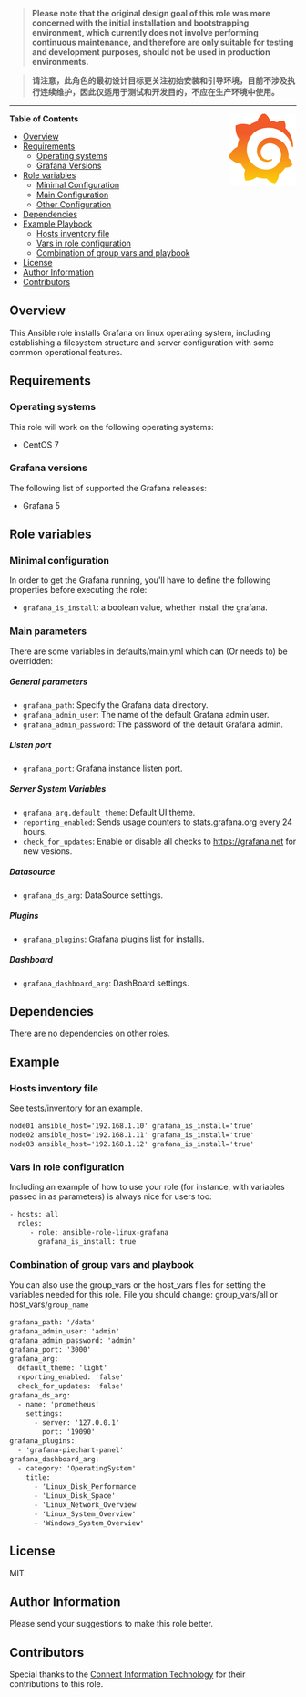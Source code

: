 >__Please note that the original design goal of this role was more concerned with the initial installation and bootstrapping environment, which currently does not involve performing continuous maintenance, and therefore are only suitable for testing and development purposes,  should not be used in production environments.__

>__请注意，此角色的最初设计目标更关注初始安装和引导环境，目前不涉及执行连续维护，因此仅适用于测试和开发目的，不应在生产环境中使用。__
___

<p><img src="https://raw.githubusercontent.com/goldstrike77/goldstrike77.github.io/master/img/logo/logo_grafana.png" align="right" /></p>

__Table of Contents__

- [Overview](#overview)
- [Requirements](#requirements)
  * [Operating systems](#operating-systems)
  * [Grafana Versions](#Grafana-versions)
- [ Role variables](#Role-variables)
  * [Minimal Configuration](#minimal-configuration)
  * [Main Configuration](#Main-parameters)
  * [Other Configuration](#Other-parameters)
- [Dependencies](#dependencies)
- [Example Playbook](#example-playbook)
  * [Hosts inventory file](#Hosts-inventory-file)
  * [Vars in role configuration](#vars-in-role-configuration)
  * [Combination of group vars and playbook](#combination-of-group-vars-and-playbook)
- [License](#license)
- [Author Information](#author-information)
- [Contributors](#Contributors)

## Overview
This Ansible role installs Grafana on linux operating system, including establishing a filesystem structure and server configuration with some common operational features.

## Requirements
### Operating systems
This role will work on the following operating systems:

  * CentOS 7

### Grafana versions

The following list of supported the Grafana releases:

* Grafana 5

## Role variables
### Minimal configuration

In order to get the Grafana running, you'll have to define the following properties before executing the role:

* `grafana_is_install`: a boolean value, whether install the grafana.

### Main parameters
There are some variables in defaults/main.yml which can (Or needs to) be overridden:

##### General parameters
* `grafana_path`: Specify the Grafana data directory.
* `grafana_admin_user`: The name of the default Grafana admin user.
* `grafana_admin_password`: The password of the default Grafana admin.

##### Listen port
* `grafana_port`: Grafana instance listen port.

##### Server System Variables
* `grafana_arg.default_theme`: Default UI theme.
* `reporting_enabled`: Sends usage counters to stats.grafana.org every 24 hours.
* `check_for_updates`: Enable or disable all checks to https://grafana.net for new vesions.

##### Datasource
* `grafana_ds_arg`: DataSource settings.

##### Plugins
* `grafana_plugins`: Grafana plugins list for installs.

##### Dashboard #
* `grafana_dashboard_arg`: DashBoard settings.

## Dependencies
There are no dependencies on other roles.

## Example

### Hosts inventory file
See tests/inventory for an example.

    node01 ansible_host='192.168.1.10' grafana_is_install='true'
    node02 ansible_host='192.168.1.11' grafana_is_install='true'
    node03 ansible_host='192.168.1.12' grafana_is_install='true'

### Vars in role configuration
Including an example of how to use your role (for instance, with variables passed in as parameters) is always nice for users too:

    - hosts: all
      roles:
         - role: ansible-role-linux-grafana
           grafana_is_install: true

### Combination of group vars and playbook
You can also use the group_vars or the host_vars files for setting the variables needed for this role. File you should change: group_vars/all or host_vars/`group_name`

    grafana_path: '/data'
    grafana_admin_user: 'admin'
    grafana_admin_password: 'admin'
    grafana_port: '3000'
    grafana_arg:
      default_theme: 'light'
      reporting_enabled: 'false'
      check_for_updates: 'false'
    grafana_ds_arg:
      - name: 'prometheus'
        settings:  
          - server: '127.0.0.1'
            port: '19090'
    grafana_plugins:
      - 'grafana-piechart-panel'
    grafana_dashboard_arg:
      - category: 'OperatingSystem'
        title:
          - 'Linux_Disk_Performance'
          - 'Linux_Disk_Space'
          - 'Linux_Network_Overview'
          - 'Linux_System_Overview'
          - 'Windows_System_Overview'

## License

MIT

## Author Information
Please send your suggestions to make this role better.

## Contributors
Special thanks to the [Connext Information Technology](http://www.connext.com.cn) for their contributions to this role.